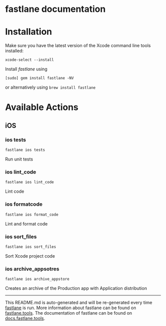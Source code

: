 fastlane documentation
================
# Installation

Make sure you have the latest version of the Xcode command line tools installed:

```
xcode-select --install
```

Install _fastlane_ using
```
[sudo] gem install fastlane -NV
```
or alternatively using `brew install fastlane`

# Available Actions
## iOS
### ios tests
```
fastlane ios tests
```
Run unit tests
### ios lint_code
```
fastlane ios lint_code
```
Lint code
### ios formatcode
```
fastlane ios format_code
```
Lint and format code
### ios sort_files
```
fastlane ios sort_files
```

Sort Xcode project code
### ios archive_appsotres
```
fastlane ios archive_appstore
```
Creates an archive of the Production app with Application distribution

----

This README.md is auto-generated and will be re-generated every time [fastlane](https://fastlane.tools) is run.
More information about fastlane can be found on [fastlane.tools](https://fastlane.tools).
The documentation of fastlane can be found on [docs.fastlane.tools](https://docs.fastlane.tools).
